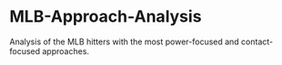 # MLB-Approach-Analysis
Analysis of the MLB hitters with the most power-focused and contact-focused approaches.
